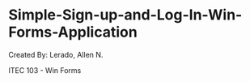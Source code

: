 # Simple-Sign-up-and-Log-In-Win-Forms-Application

Created By:
Lerado, Allen N. 

ITEC 103 - Win Forms
